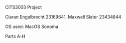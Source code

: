 CITS3003 Project

Ciaran Engelbrecht 23169641,  Maxwell Slater 23434844

OS used: MacOS Sonoma

Parts A-H
